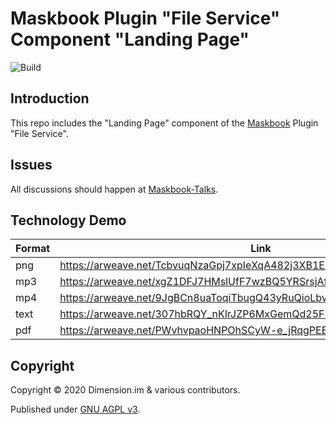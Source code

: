 # Maskbook Plugin "File Service" Component "Landing Page"

![Build](https://github.com/DimensionDev/Maskbook-FileService-LandingPage/workflows/Build/badge.svg)

## Introduction

This repo includes the "Landing Page" component of the [Maskbook](https://github.com/DimensionDev/Maskbook) Plugin "File Service".

## Issues

All discussions should happen at [Maskbook-Talks](https://github.com/DimensionDev/Maskbook-Talks).

## Technology Demo

| Format | Link                                                                     |
| ------ | ------------------------------------------------------------------------ |
| png    | <https://arweave.net/TcbvuqNzaGpj7xpIeXqA482j3XB1E39Ifb5bUlCFwUs#sample> |
| mp3    | <https://arweave.net/xgZ1DFJ7HMslUfF7wzBQ5YRSrsjAfPqQP33tzhOLt1A#sample> |
| mp4    | <https://arweave.net/9JgBCn8uaToqiTbugQ43yRuQioLbvbeTA5mSLEbnYt8#sample> |
| text   | <https://arweave.net/307hbRQY_nKIrJZP6MxGemQd25F8NnTQHAuAlzN3XaI#sample> |
| pdf    | <https://arweave.net/PWvhvpaoHNPOhSCyW-e_jRqgPEESELEy8T69AjTlcYk#sample> |

## Copyright

Copyright &copy; 2020 Dimension.im &amp; various contributors.

Published under [GNU AGPL v3](https://www.gnu.org/licenses/agpl-3.0.html).
